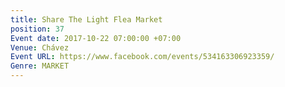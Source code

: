 ```yaml
---
title: Share The Light Flea Market
position: 37
Event date: 2017-10-22 07:00:00 +07:00
Venue: Chávez
Event URL: https://www.facebook.com/events/534163306923359/
Genre: MARKET
---
```


